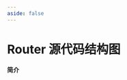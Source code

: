```yaml
---
aside: false
---
```


# Router 源代码结构图
**简介**

<div id="xmind"></div>

<script setup>
    import { defineOptions, onMounted } from "vue"
    import { XMindEmbedViewer } from "xmind-embed-viewer"
    
    defineOptions({
        name: "Router_Flow"
    })

    let viewer
    onMounted(() => {
        const data = fetch("./Router.xmind")
            .then(res => res.arrayBuffer())

        viewer = new XMindEmbedViewer({
            el: "#xmind",
            region: "cn"
        })
        
        data.then(file => viewer.load(file))

        viewer.setStyles({
            width: "100%",
            height: "60vh"
        })
    })
    
</script>
<style>
    .content-container {
        max-width: unset !important;
        width: 60vw;
    }
</style>